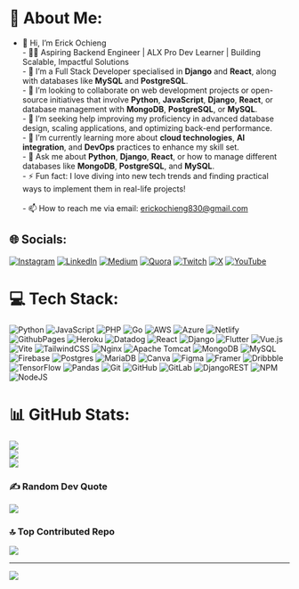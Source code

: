 # 💫 About Me:
- 👋 Hi, I’m Erick Ochieng<br>- 👨‍💻 Aspiring Backend Engineer | ALX Pro Dev Learner | Building Scalable, Impactful Solutions <br>- 🔭 I’m a Full Stack Developer specialised in **Django** and **React**, along with databases like **MySQL** and **PostgreSQL**.<br>- 👯 I’m looking to collaborate on web development projects or open-source initiatives that involve **Python**, **JavaScript**, **Django**, **React**, or database management with **MongoDB**, **PostgreSQL**, or **MySQL**.<br>- 🤝 I’m seeking help improving my proficiency in advanced database design, scaling applications, and optimizing back-end performance.<br>- 🌱 I’m currently learning more about **cloud technologies**, **AI integration**, and **DevOps** practices to enhance my skill set.<br>- 💬 Ask me about **Python**, **Django**, **React**, or how to manage different databases like **MongoDB**, **PostgreSQL**, and **MySQL**.<br>- ⚡ Fun fact: I love diving into new tech trends and finding practical ways to implement them in real-life projects!<br><br>- 📫 How to reach me via email: erickochieng830@gmail.com


## 🌐 Socials:
[![Instagram](https://img.shields.io/badge/Instagram-%23E4405F.svg?logo=Instagram&logoColor=white)](https://instagram.com/eric_k6237) [![LinkedIn](https://img.shields.io/badge/LinkedIn-%230077B5.svg?logo=linkedin&logoColor=white)](https://linkedin.com/in/erick-ochieng) [![Medium](https://img.shields.io/badge/Medium-12100E?logo=medium&logoColor=white)](https://medium.com/@@Ryman_99) [![Quora](https://img.shields.io/badge/Quora-%23B92B27.svg?logo=Quora&logoColor=white)](https://quora.com/profile/Erick-Ochieng-80) [![Twitch](https://img.shields.io/badge/Twitch-%239146FF.svg?logo=Twitch&logoColor=white)](https://twitch.tv/@kg_ashura) [![X](https://img.shields.io/badge/X-black.svg?logo=X&logoColor=white)](https://x.com/@erick_ochieng3) [![YouTube](https://img.shields.io/badge/YouTube-%23FF0000.svg?logo=YouTube&logoColor=white)](https://youtube.com/@UCOKudv3gndZ7s8nOm1GBSKg) 

# 💻 Tech Stack:
![Python](https://img.shields.io/badge/python-3670A0?style=for-the-badge&logo=python&logoColor=ffdd54) ![JavaScript](https://img.shields.io/badge/javascript-%23323330.svg?style=for-the-badge&logo=javascript&logoColor=%23F7DF1E) ![PHP](https://img.shields.io/badge/php-%23777BB4.svg?style=for-the-badge&logo=php&logoColor=white) ![Go](https://img.shields.io/badge/go-%2300ADD8.svg?style=for-the-badge&logo=go&logoColor=white) ![AWS](https://img.shields.io/badge/AWS-%23FF9900.svg?style=for-the-badge&logo=amazon-aws&logoColor=white) ![Azure](https://img.shields.io/badge/azure-%230072C6.svg?style=for-the-badge&logo=microsoftazure&logoColor=white) ![Netlify](https://img.shields.io/badge/netlify-%23000000.svg?style=for-the-badge&logo=netlify&logoColor=#00C7B7) ![GithubPages](https://img.shields.io/badge/github%20pages-121013?style=for-the-badge&logo=github&logoColor=white) ![Heroku](https://img.shields.io/badge/heroku-%23430098.svg?style=for-the-badge&logo=heroku&logoColor=white) ![Datadog](https://img.shields.io/badge/datadog-%23632CA6.svg?style=for-the-badge&logo=datadog&logoColor=white) ![React](https://img.shields.io/badge/react-%2320232a.svg?style=for-the-badge&logo=react&logoColor=%2361DAFB) ![Django](https://img.shields.io/badge/django-%23092E20.svg?style=for-the-badge&logo=django&logoColor=white) ![Flutter](https://img.shields.io/badge/Flutter-%2302569B.svg?style=for-the-badge&logo=Flutter&logoColor=white) ![Vue.js](https://img.shields.io/badge/vue.js-%2335495e.svg?style=for-the-badge&logo=vuedotjs&logoColor=%234FC08D) ![Vite](https://img.shields.io/badge/vite-%23646CFF.svg?style=for-the-badge&logo=vite&logoColor=white) ![TailwindCSS](https://img.shields.io/badge/tailwindcss-%2338B2AC.svg?style=for-the-badge&logo=tailwind-css&logoColor=white) ![Nginx](https://img.shields.io/badge/nginx-%23009639.svg?style=for-the-badge&logo=nginx&logoColor=white) ![Apache Tomcat](https://img.shields.io/badge/apache%20tomcat-%23F8DC75.svg?style=for-the-badge&logo=apache-tomcat&logoColor=black) ![MongoDB](https://img.shields.io/badge/MongoDB-%234ea94b.svg?style=for-the-badge&logo=mongodb&logoColor=white) ![MySQL](https://img.shields.io/badge/mysql-4479A1.svg?style=for-the-badge&logo=mysql&logoColor=white) ![Firebase](https://img.shields.io/badge/firebase-a08021?style=for-the-badge&logo=firebase&logoColor=ffcd34) ![Postgres](https://img.shields.io/badge/postgres-%23316192.svg?style=for-the-badge&logo=postgresql&logoColor=white) ![MariaDB](https://img.shields.io/badge/MariaDB-003545?style=for-the-badge&logo=mariadb&logoColor=white) ![Canva](https://img.shields.io/badge/Canva-%2300C4CC.svg?style=for-the-badge&logo=Canva&logoColor=white) ![Figma](https://img.shields.io/badge/figma-%23F24E1E.svg?style=for-the-badge&logo=figma&logoColor=white) ![Framer](https://img.shields.io/badge/Framer-black?style=for-the-badge&logo=framer&logoColor=blue) ![Dribbble](https://img.shields.io/badge/Dribbble-EA4C89?style=for-the-badge&logo=dribbble&logoColor=white) ![TensorFlow](https://img.shields.io/badge/TensorFlow-%23FF6F00.svg?style=for-the-badge&logo=TensorFlow&logoColor=white) ![Pandas](https://img.shields.io/badge/pandas-%23150458.svg?style=for-the-badge&logo=pandas&logoColor=white) ![Git](https://img.shields.io/badge/git-%23F05033.svg?style=for-the-badge&logo=git&logoColor=white) ![GitHub](https://img.shields.io/badge/github-%23121011.svg?style=for-the-badge&logo=github&logoColor=white) ![GitLab](https://img.shields.io/badge/gitlab-%23181717.svg?style=for-the-badge&logo=gitlab&logoColor=white) ![DjangoREST](https://img.shields.io/badge/DJANGO-REST-ff1709?style=for-the-badge&logo=django&logoColor=white&color=ff1709&labelColor=gray) ![NPM](https://img.shields.io/badge/NPM-%23CB3837.svg?style=for-the-badge&logo=npm&logoColor=white) ![NodeJS](https://img.shields.io/badge/node.js-6DA55F?style=for-the-badge&logo=node.js&logoColor=white)
# 📊 GitHub Stats:
![](https://github-readme-stats.vercel.app/api?username=Erick-Ochieng56&theme=dark&hide_border=false&include_all_commits=false&count_private=false)<br/>
![](https://github-readme-streak-stats.herokuapp.com/?user=Erick-Ochieng56&theme=dark&hide_border=false)<br/>
![](https://github-readme-stats.vercel.app/api/top-langs/?username=Erick-Ochieng56&theme=dark&hide_border=false&include_all_commits=false&count_private=false&layout=compact)

### ✍️ Random Dev Quote
![](https://quotes-github-readme.vercel.app/api?type=horizontal&theme=radical)

### 🔝 Top Contributed Repo
![](https://github-contributor-stats.vercel.app/api?username=Erick-Ochieng56&limit=5&theme=github_dark&combine_all_yearly_contributions=true)

---
[![](https://visitcount.itsvg.in/api?id=ryman56&icon=0&color=0)](https://visitcount.itsvg.in)

<!-- Proudly created with GPRM ( https://gprm.itsvg.in ) -->
